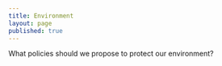 ```yaml
---
title: Environment
layout: page
published: true
---
```


What policies should we propose to protect our environment?